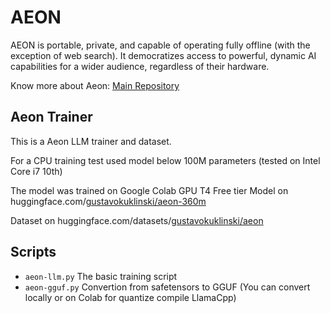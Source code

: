 # AEON
AEON is portable, private, and capable of operating fully offline (with the exception of web search). It democratizes access to powerful, dynamic AI capabilities for a wider audience, regardless of their hardware.

Know more about Aeon: [Main Repository](https://github.com/gustavokuklinski/aeon.ai/)

## Aeon Trainer
This is a Aeon LLM trainer and dataset.

For a CPU training test used model below 100M parameters (tested on Intel Core i7 10th)

The model was trained on Google Colab GPU T4 Free tier
Model on huggingface.com/[gustavokuklinski/aeon-360m](https://huggingface.co/gustavokuklinski/aeon-360m)

Dataset on huggingface.com/datasets/[gustavokuklinski/aeon](https://huggingface.co/datasets/gustavokuklinski/aeon) 

## Scripts
- `aeon-llm.py` The basic training script
- `aeon-gguf.py` Convertion from safetensors to GGUF (You can convert locally or on Colab for quantize compile LlamaCpp)